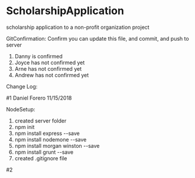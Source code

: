 # ScholarshipApplication
scholarship application to a non-profit organization project

GitConfirmation:
Confirm you can update this file, and commit, and push to server
1. Danny is confirmed
2. Joyce has not confirmed yet
3. Arne has not confirmed yet
4. Andrew has not confirmed yet


Change Log:

#1
Daniel Forero
11/15/2018


NodeSetup:
1. created server folder
2. npm init
2. npm install express --save
3. npm install nodemone --save
4. npm install morgan winston --save
5. npm install grunt --save
6. created .gitignore file


#2
